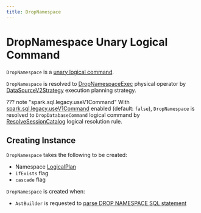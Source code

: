 ```yaml
---
title: DropNamespace
---
```


# DropNamespace Unary Logical Command

`DropNamespace` is a [unary logical command](LogicalPlan.md#UnaryCommand).

`DropNamespace` is resolved to [DropNamespaceExec](../physical-operators/DropNamespaceExec.md) physical operator by [DataSourceV2Strategy](../execution-planning-strategies/DataSourceV2Strategy.md) execution planning strategy.

??? note "spark.sql.legacy.useV1Command"
    With [spark.sql.legacy.useV1Command](../configuration-properties.md#spark.sql.legacy.useV1Command) enabled (default: `false`), `DropNamespace` is resolved to `DropDatabaseCommand` logical command by [ResolveSessionCatalog](../logical-analysis-rules/ResolveSessionCatalog.md) logical resolution rule.

## Creating Instance

`DropNamespace` takes the following to be created:

* <span id="namespace"> Namespace [LogicalPlan](LogicalPlan.md)
* <span id="ifExists"> `ifExists` flag
* <span id="cascade"> `cascade` flag

`DropNamespace` is created when:

* `AstBuilder` is requested to [parse DROP NAMESPACE SQL statement](../sql/AstBuilder.md#visitDropNamespace)
